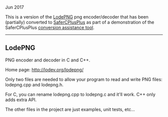 Jun 2017

This is a version of the [LodePNG](https://github.com/lvandeve/lodepng) png encoder/decoder that has been (partially) converted to [SaferCPlusPlus](https://github.com/duneroadrunner/SaferCPlusPlus) as part of a demonstration of the SaferCPlusPlus [conversion assistance tool](https://github.com/duneroadrunner/SaferCPlusPlus-AutoTranslation).

--------

LodePNG
-------

PNG encoder and decoder in C and C++.

Home page: http://lodev.org/lodepng/

Only two files are needed to allow your program to read and write PNG files: lodepng.cpp and lodepng.h.

For C, you can rename lodepng.cpp to lodepng.c and it'll work. C++ only adds extra API.

The other files in the project are just examples, unit tests, etc...
